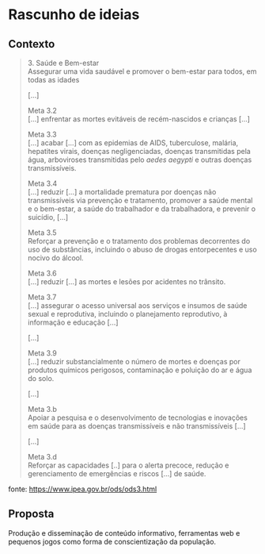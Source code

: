 # Rascunho de ideias

## Contexto

> 3\. Saúde e Bem-estar  \
> Assegurar uma vida saudável e promover o bem-estar para todos, em todas as idades
>
> [...]
>
> Meta 3.2  \
> [...] enfrentar as mortes evitáveis de recém-nascidos e crianças [...]
>
> Meta 3.3  \
> [...] acabar [...] com as epidemias de AIDS, tuberculose, malária, hepatites virais, doenças negligenciadas, doenças transmitidas pela água, arboviroses transmitidas pelo *aedes aegypti* e outras doenças transmissíveis.
>
> Meta 3.4  \
> [...] reduzir [...] a mortalidade prematura por doenças não transmissíveis via prevenção e tratamento, promover a saúde mental e o bem-estar, a saúde do trabalhador e da trabalhadora, e prevenir o suicídio, [...]
>
> Meta 3.5  \
> Reforçar a prevenção e o tratamento dos problemas decorrentes do uso de substâncias, incluindo o abuso de drogas entorpecentes e uso nocivo do álcool.
>
> Meta 3.6  \
> [...] reduzir [...] as mortes e lesões por acidentes no trânsito.
>
> Meta 3.7  \
> [...] assegurar o acesso universal aos serviços e insumos de saúde sexual e reprodutiva, incluindo o planejamento reprodutivo, à informação e educação [...]
>
> [...]
>
> Meta 3.9  \
> [...] reduzir substancialmente o número de mortes e doenças por produtos químicos perigosos, contaminação e poluição do ar e água do solo.
>
> [...]
>
> Meta 3.b  \
> Apoiar a pesquisa e o desenvolvimento de tecnologias e inovações em saúde para as doenças transmissíveis e não transmissíveis [...]
>
> [...]
>
> Meta 3.d  \
> Reforçar as capacidades [..] para o alerta precoce, redução e gerenciamento de emergências e riscos [...] de saúde.

fonte: https://www.ipea.gov.br/ods/ods3.html

## Proposta

Produção e disseminação de conteúdo informativo, ferramentas web e pequenos jogos como forma de conscientização da população.
